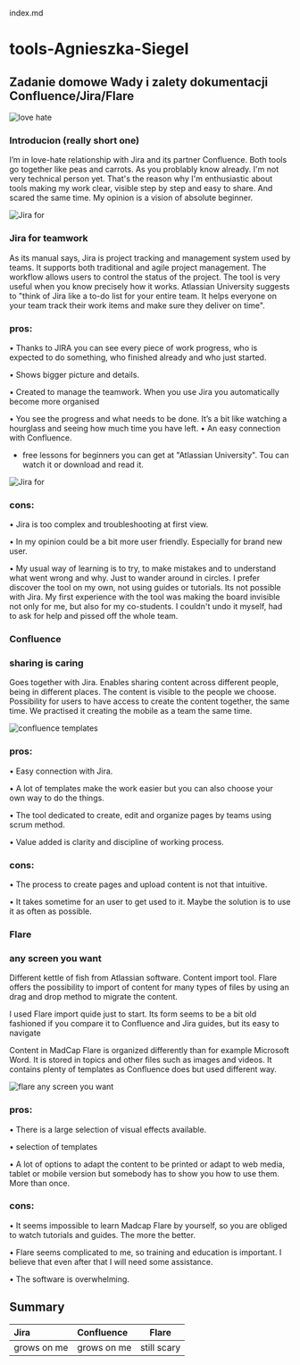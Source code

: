 index.md
# tools-Agnieszka-Siegel
## Zadanie domowe Wady i zalety dokumentacji Confluence/Jira/Flare


![love hate](https://kavitajpatel-wpengine.netdna-ssl.com/wp-content/uploads/2012/05/Love-and-Hate2.jpg)

### **Introducion (really short one)**
I’m in love-hate relationship with Jira and its partner Confluence. Both tools go together like peas and carrots. As you problably know already. I'm not very technical person yet. That's the reason why I'm enthusiastic about tools making my work clear, visible step by step and easy to share. And scared the same time. My opinion is a vision of absolute beginner.


![Jira for](https://wac-cdn.atlassian.com/dam/jcr:48f73fa9-325e-4663-a743-daba2a0f1397/jira-social%20@2x.png)


### **Jira for teamwork**
As its manual says, Jira is project tracking and management system used by teams. It supports both traditional and agile project management. The workflow allows users to control the status of the project. The tool is very useful when you know precisely how it works. Atlassian University suggests to "think of Jira like a to-do list for your entire team. It helps everyone on your team track their work items and make sure they deliver on time". 


### pros:
•	Thanks to JIRA you can see every piece of work progress, who is expected to do something, who finished already and who just started.

•	Shows bigger picture and details.

•	Created to manage the teamwork. When you use Jira you automatically become more organised

•	You see the progress and what needs to be done. It’s a bit like watching a hourglass and seeing how much time you have left.
•	An easy connection with Confluence. 

* free lessons for beginners you can get at "Atlassian University". Tou can watch it or download and read it.

![Jira for](https://www.uctoday.com/wp-content/uploads/2018/11/jira-review.jpg)

### cons:
•	Jira is too complex and troubleshooting at first view.

•	In my opinion could be a bit more user friendly. Especially for brand new user.

•	My usual way of learning is to try, to make mistakes and to understand what went wrong and why. Just to wander around in circles. I prefer discover the tool on my own, not using guides or tutorials. Its not possible with Jira. My first experience with the tool was making the board invisible not only for me, but also for my co-students. I couldn't undo it myself, had to ask for help and pissed off the whole team.



### **Confluence**
### **sharing is caring**
Goes together with Jira. Enables sharing content across different people, being in different places. The content is visible to the people we choose. Possibility for users to have access to create the content together, the same time. We practised it creating the mobile as a team the same time.

![confluence templates](https://www.k15t.com/rock-the-docs/files/160663478/160663667/1/1549576003446/template-menu.png)

### pros:
•	Easy connection with Jira. 

•	A lot of templates make the work easier but you can also choose your own way to do the things. 

•	The tool dedicated to create, edit and organize pages by teams using scrum method.

•	Value added is clarity and discipline of working process.

### cons:
•	The process to create pages and upload content is not that intuitive. 

•	It takes sometime for an user to get used to it. Maybe the solution is to use it as often as possible.

### **Flare**
### **any screen you want**


Different kettle of fish from Atlassian software. Content import tool. Flare offers the possibility to import of content for many types of files by using an drag and drop method to migrate the content.

I used Flare import quide just to start. Its form seems to be a bit old fashioned if you compare it to Confluence and Jira guides, but its easy to navigate

Content in MadCap Flare is organized differently than for example Microsoft Word. It is stored in topics and other files such as images and videos. It contains plenty of templates as Confluence does but used different way.

 ![flare any screen you want](https://f1.madcapsoftware.com/blogImages/2020/01/start-new-project-wizard.png?scale.option=fill&w=800&h=0)

### pros:
•	There is a large selection of visual effects available. 

•	selection of templates

•	A lot of options to adapt the content to be printed or adapt to web media, tablet or mobile version but somebody has to show you how to use them. More than once.

### cons:

•	It seems impossible to learn Madcap Flare by yourself, so you are obliged to watch tutorials and guides. The more the better.

•	Flare seems complicated to me, so training and education is important. I believe that even after that I will need some assistance.

•	The software is overwhelming.


## Summary

|   Jira  |   Confluence  | Flare    |
| :------------- |:-------------------|:-----:|
| grows on me    |grows on me |   still scary |